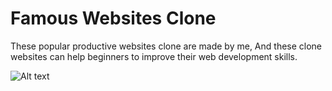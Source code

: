 # Famous Websites Clone
  These popular productive websites clone are made by me, And these clone websites can help beginners to improve their web development skills.
  
![Alt text](https://www.prismetric.com/wp-content/uploads/2023/02/websites-built-with-reactjs.jpg)
